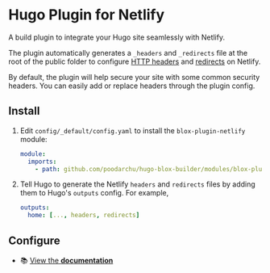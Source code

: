# Hugo Plugin for Netlify

A build plugin to integrate your Hugo site seamlessly with Netlify.

The plugin automatically generates a `_headers` and `_redirects` file at the root of the public folder to configure [HTTP headers](https://www.netlify.com/docs/headers-and-basic-auth/) and [redirects](https://www.netlify.com/docs/redirects/) on Netlify.

By default, the plugin will help secure your site with some common security headers. You can easily add or replace headers through the plugin config.

## Install

1. Edit `config/_default/config.yaml` to install the `blox-plugin-netlify` module:

   ```yaml
   module:
     imports:
       - path: github.com/poodarchu/hugo-blox-builder/modules/blox-plugin-netlify
   ```

2. Tell Hugo to generate the Netlify `headers` and `redirects` files by adding them to Hugo's `outputs` config. For example,

   ```yaml
   outputs:
     home: [..., headers, redirects]
   ```

## Configure

- 📚 [View the **documentation**](https://hugoblox.com/docs/hugo-tutorials/security/)
